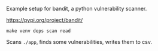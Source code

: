 Example setup for bandit, a python vulnerability scanner.

https://pypi.org/project/bandit/

```
make venv deps scan read
```

Scans `./app`, finds some vulnerabilities, writes them to csv.
